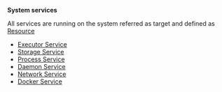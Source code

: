 **System services**

All services are running on the system referred as target and defined as [Resource](https://raw.githubusercontent.com/viant/toolbox/master/url/resource.go)

- [Executor Service](exec)
- [Storage Service](storage)
- [Process Service](process)
- [Daemon Service](daemon)
- [Network Service](network)
- [Docker Service](docker)



